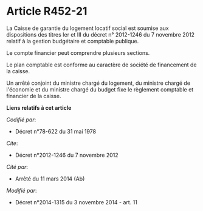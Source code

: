 # Article R452-21

La Caisse de garantie du logement locatif social est soumise aux dispositions des titres Ier et III du décret n° 2012-1246 du
7 novembre 2012 relatif à la gestion budgétaire et comptable publique. 

Le compte financier peut comprendre plusieurs sections. 

Le plan comptable est       conforme au caractère de société de financement de la caisse. 

Un arrêté conjoint du ministre chargé du logement, du ministre chargé de l'économie et du ministre chargé du budget fixe le
règlement comptable et financier de la caisse.

**Liens relatifs à cet article**

_Codifié par_:

  - Décret n°78-622 du 31 mai 1978

_Cite_:

  - Décret n°2012-1246 du 7 novembre 2012

_Cité par_:

  - Arrêté du 11 mars 2014 (Ab)

_Modifié par_:

  - Décret n°2014-1315 du 3 novembre 2014 - art. 11
